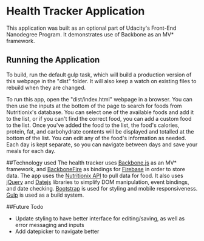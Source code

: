 # Health Tracker Application
This application was built as an optional part of Udacity's Front-End Nanodegree Program. It demonstrates use of Backbone as an MV* framework.

## Running the Application
To build, run the default gulp task, which will build a production version of this webpage in the "dist" folder. It will also keep a watch on existing files to rebuild when they are changed. 

To run this app, open the "dist/index.html" webpage in a browser. You can then use the inputs at the bottom of the page to search for foods from Nutritionix's database. You can select one of the available foods and add it to the list, or if you can't find the correct food, you can add a custom food to the list. Once you've added the food to the list, the food's calories, protein, fat, and carbohydrate contents will be displayed and totalled at the bottom of the list. You can edit any of the food's information as needed. Each day is kept separate, so you can navigate between days and save your meals for each day.

##Technology used
The health tracker uses [Backbone.js](http://backbonejs.org/) as an MV* framework, and [BackboneFire](https://github.com/firebase/backbonefire) as bindings for [Firebase](https://www.firebase.com/) in order to store data. The app uses the [Nutritionix API](https://developer.nutritionix.com/) to pull data for food. It also uses [jQuery](http://jquery.com/) and [Datejs](http://www.datejs.com/) libraries to simplify DOM manipulation, event bindings, and date checking. [Bootstrap](http://getbootstrap.com/) is used for styling and mobile responsiveness. [Gulp](gulpjs.com) is used as a build system.

##Future Todo
- Update styling to have better interface for editing/saving, as well as error messaging and inputs
- Add datepicker to navigate better